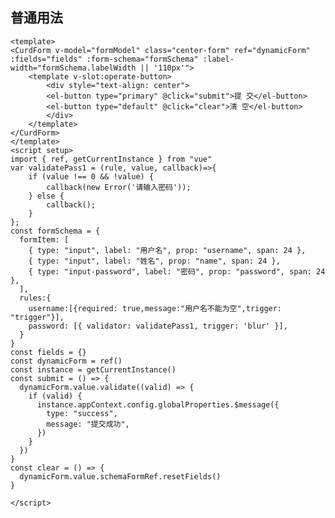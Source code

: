 ## 普通用法

<CurdForm v-model="formModel" class="center-form" ref="dynamicForm" :fields="fields" :form-schema="formSchema" :label-width="formSchema.labelWidth || '110px'">
    <template v-slot:operate-button>
        <div style="text-align: center">
        <el-button type="primary" @click="submit">提 交</el-button>
        <el-button type="default" @click="clear">清 空</el-button>
        </div>
    </template>
</CurdForm>

<script setup>
import { ref, getCurrentInstance } from "vue"
var validatePass1 = (rule, value, callback)=>{
    if (value !== 0 && !value) {
        callback(new Error('请输入密码'));
    } else {
        callback();
    }
};
const formSchema = {
  formItem: [
    { type: "input", label: "用户名", prop: "username", span: 24 },
    { type: "input", label: "姓名", prop: "name", span: 24 },
    { type: "input-password", label: "密码", prop: "password", span: 24 },
  ],
  rules:{
    username:[{required: true,message:"用户名不能为空",trigger: "trigger"}],
    password: [{ validator: validatePass1, trigger: 'blur' }],
  }
}
const fields = {}
const dynamicForm = ref()
const instance = getCurrentInstance()
const submit = () => {
  dynamicForm.value.validate((valid) => {
    if (valid) {
      instance.appContext.config.globalProperties.$message({
        type: "success",
        message: "提交成功",
      })
    }
  })
}
const clear = () => {
  dynamicForm.value.schemaFormRef.resetFields()
}

</script>


``` vue
<template>
<CurdForm v-model="formModel" class="center-form" ref="dynamicForm" :fields="fields" :form-schema="formSchema" :label-width="formSchema.labelWidth || '110px'">
    <template v-slot:operate-button>
        <div style="text-align: center">
        <el-button type="primary" @click="submit">提 交</el-button>
        <el-button type="default" @click="clear">清 空</el-button>
        </div>
    </template>
</CurdForm>
</template>
<script setup>
import { ref, getCurrentInstance } from "vue"
var validatePass1 = (rule, value, callback)=>{
    if (value !== 0 && !value) {
        callback(new Error('请输入密码'));
    } else {
        callback();
    }
};
const formSchema = {
  formItem: [
    { type: "input", label: "用户名", prop: "username", span: 24 },
    { type: "input", label: "姓名", prop: "name", span: 24 },
    { type: "input-password", label: "密码", prop: "password", span: 24 },
  ],
  rules:{
    username:[{required: true,message:"用户名不能为空",trigger: "trigger"}],
    password: [{ validator: validatePass1, trigger: 'blur' }],
  }
}
const fields = {}
const dynamicForm = ref()
const instance = getCurrentInstance()
const submit = () => {
  dynamicForm.value.validate((valid) => {
    if (valid) {
      instance.appContext.config.globalProperties.$message({
        type: "success",
        message: "提交成功",
      })
    }
  })
}
const clear = () => {
  dynamicForm.value.schemaFormRef.resetFields()
}

</script>

```